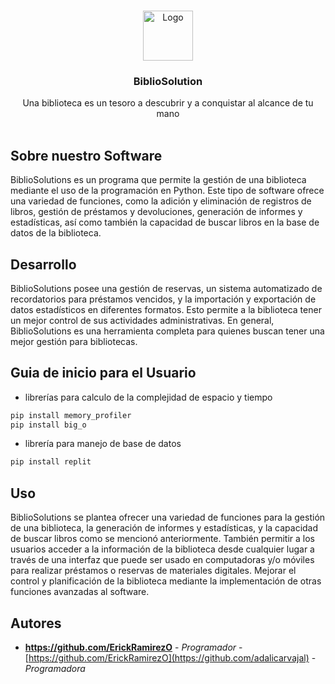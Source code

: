 <br/>
<p align="center">
  <a href="https://github.com/ShaanCoding/BiblioSolution">
    <img src="https://cdn-icons-png.flaticon.com/512/732/732397.png" alt="Logo" width="80" height="80">
  </a>

  <h3 align="center">BiblioSolution</h3>

  <p align="center">
    Una biblioteca es un tesoro a descubrir y a conquistar al alcance de tu mano 
    <br/>
    <br/>
  </p>
</p>



## Sobre nuestro Software

BiblioSolutions es un programa que permite la gestión de una biblioteca mediante el uso de la programación en Python. Este tipo de software ofrece una variedad de funciones, como la adición y eliminación de registros de libros, gestión de préstamos y devoluciones, generación de informes y estadísticas, así como también la capacidad de buscar libros en la base de datos de la biblioteca.


## Desarrollo 

BiblioSolutions posee una gestión de reservas, un sistema automatizado de recordatorios para préstamos vencidos, y la importación y exportación de datos estadísticos en diferentes formatos. Esto permite a la biblioteca tener un mejor control de sus actividades administrativas. En general, BiblioSolutions es una herramienta completa para quienes buscan tener una mejor gestión para bibliotecas.

## Guia de inicio para el Usuario 

* librerías para calculo de la complejidad de espacio y tiempo

```py
pip install memory_profiler
pip install big_o
```

* librería para manejo de base de datos

```py
pip install replit
```


## Uso

BiblioSolutions se plantea ofrecer una variedad de funciones para la gestión de una biblioteca, la generación de informes y estadísticas, y la capacidad de buscar libros como se mencionó anteriormente. También permitir a los usuarios acceder a la información de la biblioteca desde cualquier lugar a través de una interfaz que puede ser usado en computadoras y/o móviles para realizar préstamos o reservas de materiales digitales. Mejorar el control y planificación de la biblioteca mediante la implementación de otras funciones avanzadas al software.

## Autores

* **https://github.com/ErickRamirezO** - *Programador* - [https://github.com/ErickRamirezO](https://github.com/adalicarvajal) - *Programadora*
